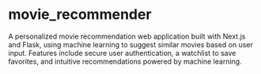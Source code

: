 # movie_recommender
A personalized movie recommendation web application built with Next.js and Flask, using machine learning to suggest similar movies based on user input. Features include secure user authentication, a watchlist to save favorites, and intuitive recommendations powered by machine learning.
